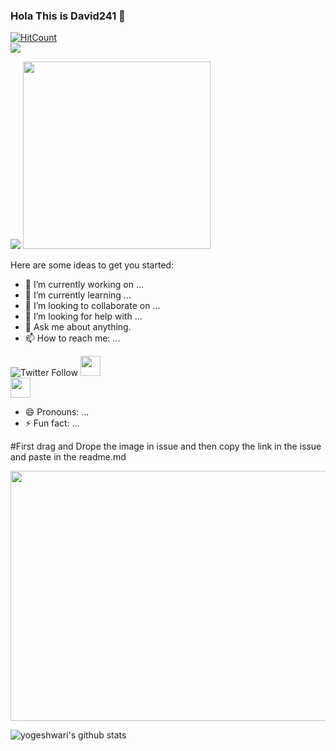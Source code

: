 ### Hola This is David241 👋
[![HitCount](http://hits.dwyl.com/David241-webdeveloper/David241-webdeveloper.svg)](http://hits.dwyl.com/David241-webdeveloper/David241-webdeveloper)
<br>
<a href="https://github.com/anuraghazra/github-readme-stats">
  <img align="center" src="https://github-readme-stats.vercel.app/api/pin/?username=yogeshwari-harode&repo=github-readme-stats" />
</a>


<img src="https://github-readme-stats.vercel.app/api?username=Yogeshwari-harode&&show_icons=true&title_color=ffffff&icon_color=bb2acf&text_color=daf7dc&bg_color=#DB7E34">


<img src="https://github.githubassets.com/images/modules/logos_page/Octocat.png" width="300" height="300">

Here are some ideas to get you started:

- 🔭 I’m currently working on ...
- 🌱 I’m currently learning ...
- 👯 I’m looking to collaborate on ...
- 🤔 I’m looking for help with ...
- 💬 Ask me about anything.
- 📫 How to reach me: ...

![Twitter Follow](https://img.shields.io/twitter/follow/Jyoti?color=%231DA1F2&logo=twitter&style=for-the-badge)
<img height="32" width="32" src="https://simpleicons.org/icons/linkedin.svg" />  
<img height="32" width="32" src="https://simpleicons.org/icons/facebook.svg" />

- 😄 Pronouns: ...
- ⚡ Fun fact: ...

#First drag and Drope the image in issue and then copy the link in the issue and paste in the readme.md

<img src="https://user-images.githubusercontent.com/72241958/95671407-7e8b2880-0bb4-11eb-8631-1ca89dd6ba6d.png" width="700" height="400">

![yogeshwari's github stats](https://github-readme-stats.vercel.app/api?username=Yogeshwari-harode&show_icons=true)
